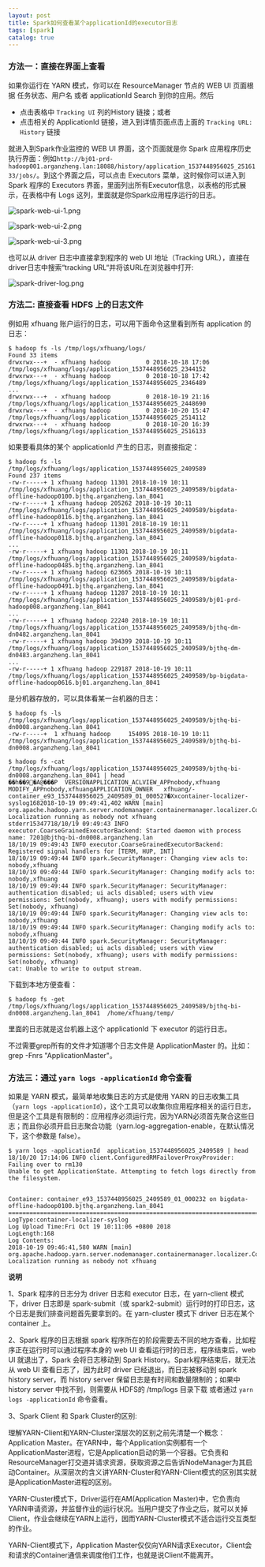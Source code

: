 ```yaml
---
layout: post
title: Spark如何查看某个applicationId的executor日志
tags: [spark]
catalog: true
---
```



### 方法一：直接在界面上查看

如果你运行在 YARN 模式，你可以在 ResourceManager 节点的 WEB UI 页面根据 任务状态、用户名 或者 applicationId Search 到你的应用。然后 

* 点击表格中 `Tracking UI` 列的History 链接；或者
* 点击相关的 ApplicationId 链接，进入到详情页面点击上面的 `Tracking URL: History` 链接

就进入到Spark作业监控的 WEB UI 界面，这个页面就是你 Spark 应用程序历史执行界面：例如`http://bj01-prd-hadoop001.arganzheng.lan:18088/history/application_1537448956025_2516133/jobs/`。到这个界面之后，可以点击 Executors 菜单，这时候你可以进入到 Spark 程序的 Executors 界面，里面列出所有Executor信息，以表格的形式展示，在表格中有 Logs 这列，里面就是你Spark应用程序运行的日志。


![spark-web-ui-1.png](/img/in-post/spark-web-ui-1.png)

![spark-web-ui-2.png](/img/in-post/spark-web-ui-2.png)

![spark-web-ui-3.png](/img/in-post/spark-web-ui-3.png)

也可以从 driver 日志中直接拿到程序的 web UI 地址（Tracking URL），直接在driver日志中搜索“tracking URL“并将该URL在浏览器中打开:

![spark-driver-log.png](/img/in-post/spark-driver-log.png)


### 方法二: 直接查看 HDFS 上的日志文件

例如用 xfhuang 账户运行的日志，可以用下面命令这里看到所有 application 的日志：

```shell
$ hadoop fs -ls /tmp/logs/xfhuang/logs/
Found 33 items
drwxrwx---+  - xfhuang hadoop          0 2018-10-18 17:06 /tmp/logs/xfhuang/logs/application_1537448956025_2344152
drwxrwx---+  - xfhuang hadoop          0 2018-10-18 17:42 /tmp/logs/xfhuang/logs/application_1537448956025_2346489
...
drwxrwx---+  - xfhuang hadoop          0 2018-10-19 21:16 /tmp/logs/xfhuang/logs/application_1537448956025_2448690
drwxrwx---+  - xfhuang hadoop          0 2018-10-20 15:47 /tmp/logs/xfhuang/logs/application_1537448956025_2514112
drwxrwx---+  - xfhuang hadoop          0 2018-10-20 16:39 /tmp/logs/xfhuang/logs/application_1537448956025_2516133
```

如果要看具体的某个 applicationId 产生的日志，则直接指定：

```shell
$ hadoop fs -ls /tmp/logs/xfhuang/logs/application_1537448956025_2409589
Found 237 items
-rw-r-----+ 1 xfhuang hadoop 11301 2018-10-19 10:11 /tmp/logs/xfhuang/logs/application_1537448956025_2409589/bigdata-offline-hadoop0100.bjthq.arganzheng.lan_8041
-rw-r-----+ 1 xfhuang hadoop 205262 2018-10-19 10:11 /tmp/logs/xfhuang/logs/application_1537448956025_2409589/bigdata-offline-hadoop0116.bjthq.arganzheng.lan_8041
-rw-r-----+ 1 xfhuang hadoop 11301 2018-10-19 10:11 /tmp/logs/xfhuang/logs/application_1537448956025_2409589/bigdata-offline-hadoop0118.bjthq.arganzheng.lan_8041
...
-rw-r-----+ 1 xfhuang hadoop 11301 2018-10-19 10:11 /tmp/logs/xfhuang/logs/application_1537448956025_2409589/bigdata-offline-hadoop0485.bjthq.arganzheng.lan_8041
-rw-r-----+ 1 xfhuang hadoop 623665 2018-10-19 10:11 /tmp/logs/xfhuang/logs/application_1537448956025_2409589/bigdata-offline-hadoop0491.bjthq.arganzheng.lan_8041
-rw-r-----+ 1 xfhuang hadoop 11287 2018-10-19 10:11 /tmp/logs/xfhuang/logs/application_1537448956025_2409589/bj01-prd-hadoop008.arganzheng.lan_8041
...
-rw-r-----+ 1 xfhuang hadoop 22240 2018-10-19 10:11 /tmp/logs/xfhuang/logs/application_1537448956025_2409589/bjthq-dm-dn0482.arganzheng.lan_8041
-rw-r-----+ 1 xfhuang hadoop 394399 2018-10-19 10:11 /tmp/logs/xfhuang/logs/application_1537448956025_2409589/bjthq-dm-dn0483.arganzheng.lan_8041
...
-rw-r-----+ 1 xfhuang hadoop 229187 2018-10-19 10:11 /tmp/logs/xfhuang/logs/application_1537448956025_2409589/bp-bigdata-offline-hadoop0616.bj01.arganzheng.lan_8041
```

是分机器存放的，可以具体看某一台机器的日志：

```shell
$ hadoop fs -ls /tmp/logs/xfhuang/logs/application_1537448956025_2409589/bjthq-bi-dn0008.arganzheng.lan_8041
-rw-r-----+  1 xfhuang hadoop     154095 2018-10-19 10:11 /tmp/logs/xfhuang/logs/application_1537448956025_2409589/bjthq-bi-dn0008.arganzheng.lan_8041

$ hadoop fs -cat /tmp/logs/xfhuang/logs/application_1537448956025_2409589/bjthq-bi-dn0008.arganzheng.lan_8041 | head
��h��׶9�A@���P  VERSIONAPPLICATION_ACLVIEW_APPnobody,xfhuang
MODIFY_APPnobody,xfhuangAPPLICATION_OWNER   xfhuang/-container_e93_1537448956025_2409589_01_000527�Xxcontainer-localizer-syslog1682018-10-19 09:49:41,402 WARN [main] org.apache.hadoop.yarn.server.nodemanager.containermanager.localizer.ContainerLocalizer: Localization running as nobody not xfhuang
stderr15347718/10/19 09:49:43 INFO executor.CoarseGrainedExecutorBackend: Started daemon with process name: 7201@bjthq-bi-dn0008.arganzheng.lan
18/10/19 09:49:43 INFO executor.CoarseGrainedExecutorBackend: Registered signal handlers for [TERM, HUP, INT]
18/10/19 09:49:44 INFO spark.SecurityManager: Changing view acls to: nobody,xfhuang
18/10/19 09:49:44 INFO spark.SecurityManager: Changing modify acls to: nobody,xfhuang
18/10/19 09:49:44 INFO spark.SecurityManager: SecurityManager: authentication disabled; ui acls disabled; users with view permissions: Set(nobody, xfhuang); users with modify permissions: Set(nobody, xfhuang)
18/10/19 09:49:44 INFO spark.SecurityManager: Changing view acls to: nobody,xfhuang
18/10/19 09:49:44 INFO spark.SecurityManager: Changing modify acls to: nobody,xfhuang
18/10/19 09:49:44 INFO spark.SecurityManager: SecurityManager: authentication disabled; ui acls disabled; users with view permissions: Set(nobody, xfhuang); users with modify permissions: Set(nobody, xfhuang)
cat: Unable to write to output stream.
```

下载到本地方便查看：

```shell
$ hadoop fs -get /tmp/logs/xfhuang/logs/application_1537448956025_2409589/bjthq-bi-dn0008.arganzheng.lan_8041  /home/xfhuang/temp/
```

里面的日志就是这台机器上这个 applicationId 下 executor 的运行日志。

不过需要grep所有的文件才知道哪个日志文件是 ApplicationMaster 的。比如：grep -Fnrs "ApplicationMaster"。


### 方法三：通过 `yarn logs -applicationId` 命令查看

如果是 YARN 模式，最简单地收集日志的方式是使用 YARN 的日志收集工具（`yarn logs -applicationId`），这个工具可以收集你应用程序相关的运行日志，但是这个工具是有限制的：应用程序必须运行完，因为YARN必须首先聚合这些日志；而且你必须开启日志聚合功能（yarn.log-aggregation-enable，在默认情况下，这个参数是 false）。


```shell
$ yarn logs -applicationId  application_1537448956025_2409589 | head
18/10/20 17:14:06 INFO client.ConfiguredRMFailoverProxyProvider: Failing over to rm130
Unable to get ApplicationState. Attempting to fetch logs directly from the filesystem.


Container: container_e93_1537448956025_2409589_01_000232 on bigdata-offline-hadoop0100.bjthq.arganzheng.lan_8041
============================================================================================================
LogType:container-localizer-syslog
Log Upload Time:Fri Oct 19 10:11:06 +0800 2018
LogLength:168
Log Contents:
2018-10-19 09:46:41,580 WARN [main] org.apache.hadoop.yarn.server.nodemanager.containermanager.localizer.ContainerLocalizer: Localization running as nobody not xfhuang
```

**说明**

1、Spark 程序的日志分为 driver 日志和 executor 日志，在 yarn-client 模式下，driver 日志即是 spark-submit（或 spark2-submit）运行时的打印日志，这个日志是我们排查问题首先要拿到的。在 yarn-cluster 模式下 driver 日志在某个 container 上。

2、Spark 程序的日志根据 spark 程序所在的阶段需要去不同的地方查看，比如程序正在运行时可以通过程序本身的 web UI 查看运行时的日志，程序结束后，web UI 就退出了，Spark 会将日志移动到 Spark History。Spark程序结束后，就无法从 web UI 查看日志了，因为此时 driver 已经退出，而日志被移动到 spark history server，而 history server 保留日志是有时间和数量限制的；如果中 history server 中找不到，则需要从 HDFS的 /tmp/logs 目录下载 或者通过  `yarn logs -applicationId` 命令查看。

3、Spark Client 和 Spark Cluster的区别:

理解YARN-Client和YARN-Cluster深层次的区别之前先清楚一个概念：Application Master。在YARN中，每个Application实例都有一个ApplicationMaster进程，它是Application启动的第一个容器。它负责和ResourceManager打交道并请求资源，获取资源之后告诉NodeManager为其启动Container。从深层次的含义讲YARN-Cluster和YARN-Client模式的区别其实就是ApplicationMaster进程的区别。

YARN-Cluster模式下，Driver运行在AM(Application Master)中，它负责向YARN申请资源，并监督作业的运行状况。当用户提交了作业之后，就可以关掉Client，作业会继续在YARN上运行，因而YARN-Cluster模式不适合运行交互类型的作业。

YARN-Client模式下，Application Master仅仅向YARN请求Executor，Client会和请求的Container通信来调度他们工作，也就是说Client不能离开。

